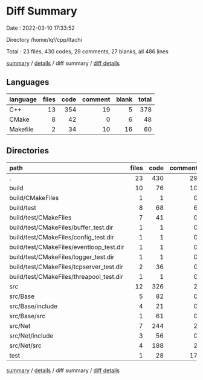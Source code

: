 # Diff Summary

Date : 2022-03-10 17:33:52

Directory /home/lqf/cpp/Itachi

Total : 23 files,  430 codes, 29 comments, 27 blanks, all 486 lines

[summary](results.md) / [details](details.md) / diff summary / [diff details](diff-details.md)

## Languages
| language | files | code | comment | blank | total |
| :--- | ---: | ---: | ---: | ---: | ---: |
| C++ | 13 | 354 | 19 | 5 | 378 |
| CMake | 8 | 42 | 0 | 6 | 48 |
| Makefile | 2 | 34 | 10 | 16 | 60 |

## Directories
| path | files | code | comment | blank | total |
| :--- | ---: | ---: | ---: | ---: | ---: |
| . | 23 | 430 | 29 | 27 | 486 |
| build | 10 | 76 | 10 | 22 | 108 |
| build/CMakeFiles | 1 | 1 | 0 | 0 | 1 |
| build/test | 8 | 68 | 6 | 19 | 93 |
| build/test/CMakeFiles | 7 | 41 | 0 | 6 | 47 |
| build/test/CMakeFiles/buffer_test.dir | 1 | 1 | 0 | 0 | 1 |
| build/test/CMakeFiles/config_test.dir | 1 | 1 | 0 | 0 | 1 |
| build/test/CMakeFiles/eventloop_test.dir | 1 | 1 | 0 | 0 | 1 |
| build/test/CMakeFiles/logger_test.dir | 1 | 1 | 0 | 0 | 1 |
| build/test/CMakeFiles/tcpserver_test.dir | 2 | 36 | 0 | 6 | 42 |
| build/test/CMakeFiles/threapool_test.dir | 1 | 1 | 0 | 0 | 1 |
| src | 12 | 326 | 2 | -1 | 327 |
| src/Base | 5 | 82 | 0 | 2 | 84 |
| src/Base/include | 4 | 21 | 0 | -1 | 20 |
| src/Base/src | 1 | 61 | 0 | 3 | 64 |
| src/Net | 7 | 244 | 2 | -3 | 243 |
| src/Net/include | 3 | 56 | 0 | -2 | 54 |
| src/Net/src | 4 | 188 | 2 | -1 | 189 |
| test | 1 | 28 | 17 | 6 | 51 |

[summary](results.md) / [details](details.md) / diff summary / [diff details](diff-details.md)